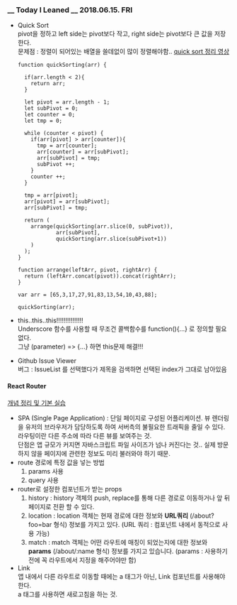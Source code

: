 ### __ Today I Leaned __ 2018.06.15. FRI



- Quick Sort  
  pivot을 정하고 left side는 pivot보다 작고, right side는 pivot보다 큰 값을 저장한다.  
  문제점 : 정렬이 되어있는 배열을 쓸데없이 많이 정렬해야함..
  [quick sort 정리 영상](https://www.youtube.com/watch?v=ZHVk2blR45Q)

  ```
  function quickSorting(arr) {
  
    if(arr.length < 2){
      return arr;
    }
  
    let pivot = arr.length - 1;
    let subPivot = 0;
    let counter = 0;
    let tmp = 0;
  
    while (counter < pivot) {
      if(arr[pivot] > arr[counter]){
        tmp = arr[counter];
        arr[counter] = arr[subPivot];
        arr[subPivot] = tmp;
        subPivot ++;
      }
      counter ++;
    }
  
    tmp = arr[pivot];
    arr[pivot] = arr[subPivot];
    arr[subPivot] = tmp;
    
    return (
      arrange(quickSorting(arr.slice(0, subPivot)), 
              arr[subPivot], 
              quickSorting(arr.slice(subPivot+1))
      )
    );
  }
  
  function arrange(leftArr, pivot, rightArr) {
    return (leftArr.concat(pivot)).concat(rightArr);
  }
  
  var arr = [65,3,17,27,91,83,13,54,10,43,88];
  
  quickSorting(arr);
  
  ```

- this..this..this!!!!!!!!!!!!!!!  
  Underscore 함수를 사용할 때 무조건 콜백함수를 function(){...} 로 정의할 필요 없다.  
  그냥 (parameter) => {...} 하면 this문제 해결!!!

- Github Issue Viewer  
  버그 : IssueList 를 선택했다가 제목을 검색하면 선택된 index가 그대로 남아있음



#### **React Router**

[개념 정리 및 기본 실습](https://velopert.com/3417)

-  SPA (Single Page Application) : 단일 페이지로 구성된 어플리케이션. 뷰 렌더링을 유저의 브라우저가 담당하도록 하여 서버측의 불필요한 트래픽을 줄일 수 있다.  
  라우팅이란 다른 주소에 따라 다른 뷰를 보여주는 것.  
  단점은 앱 규모가 커지면 자바스크립트 파일 사이즈가 넘나 커진다는 것.. 실제 방문하지 않을 페이지에 관련한 정보도 미리 불러와야 하기 때문.
- route 경로에 특정 값을 넣는 방법
  1. params 사용
  2. query 사용
- router로 설정한 컴포넌트가 받는 props
  1. history : history 객체의 push, replace를 통해 다른 경로로 이동하거나 앞 뒤 페이지로 전환 할 수 있다.
  2. location : location 객체는 현재 경로에 대한 정보와 **URL쿼리** (/about?foo=bar 형식) 정보를 가지고 있다. (URL 쿼리 : 컴포넌트 내에서 동적으로 사용 가능)
  3. match : match 객체는 어떤 라우트에 매칭이 되었는지에 대한 정보와 **params** (/about/:name 형식) 정보를 가지고 있습니다. (params : 사용하기 전에 꼭 라우트에서 지정을 해주어야만 함)
- Link  
  앱 내에서 다른 라우트로 이동할 때에는 a 태그가 아닌, Link 컴포넌트를 사용해야 한다.  
  a 태그를 사용하면 새로고침을 하는 것.